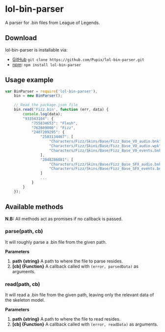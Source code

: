 # lol-bin-parser
A parser for .bin files from League of Legends.

## Download
lol-bin-parser is installable via:

- [GitHub](https://github.com/Pupix/lol-bin-parser) `git clone https://github.com/Pupix/lol-bin-parser.git`
- [npm](https://www.npmjs.com/): `npm install lol-bin-parser`

## Usage example

```js
var BinParser = require('lol-bin-parser'),
    bin = new BinParser();
    
    // Read the package.json file
    bin.read('Fizz.bin', function (err, data) {
        console.log(data);
        "933543184": {
            "755834653": "Flesh",
            "762889000": "Fizz",
            "2407209295": {
                "2583134467": [
                    "Characters/Fizz/Skins/Base/Fizz_Base_VO_audio.bnk",
                    "Characters/Fizz/Skins/Base/Fizz_Base_VO_audio.wpk",
                    "Characters/Fizz/Skins/Base/Fizz_Base_VO_events.bnk"
                ],
                "2848286081": [
                    "Characters/Fizz/Skins/Base/Fizz_Base_SFX_audio.bnk",
                    "Characters/Fizz/Skins/Base/Fizz_Base_SFX_events.bnk"
                ]
                ...
            }
        }
    });

```

## Available methods

**N.B:** All methods act as promises if no callback is passed.

### parse(path, cb)

It will roughly parse a .bin file from the given path.

**Parameters**

1. **path {string}** A path to where the file to parse resides.
2. **[cb] {Function}** A callback called with `(error, parsedData)` as arguments.

### read(path, cb)

It will read a .bin file from the given path, leaving only the relevant data of the skeleton model.

**Parameters**

1. **path {string}** A path to where the file to read resides.
2. **[cb] {Function}** A callback called with `(error, readData)` as arguments.

